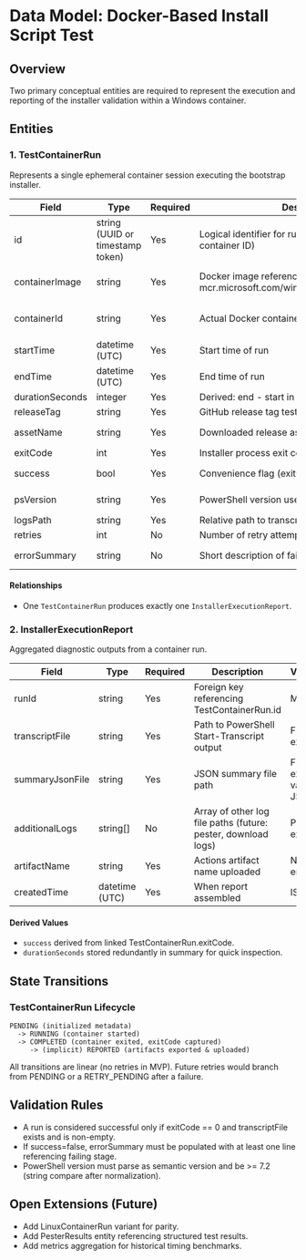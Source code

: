 # Data Model: Docker-Based Install Script Test

## Overview
Two primary conceptual entities are required to represent the execution and reporting of the installer validation within a Windows container.

## Entities

### 1. TestContainerRun
Represents a single ephemeral container session executing the bootstrap installer.

| Field | Type | Required | Description | Validation |
|-------|------|----------|-------------|-----------|
| id | string (UUID or timestamp token) | Yes | Logical identifier for run (not necessarily Docker container ID) | Non-empty |
| containerImage | string | Yes | Docker image reference used (e.g., mcr.microsoft.com/windows/servercore:ltsc2022) | Must match `<repo>/<image>:<tag>` pattern |
| containerId | string | Yes | Actual Docker container ID returned by runtime | 64 hex chars (short acceptable) |
| startTime | datetime (UTC) | Yes | Start time of run | ISO 8601 |
| endTime | datetime (UTC) | Yes | End time of run | endTime >= startTime |
| durationSeconds | integer | Yes | Derived: end - start in seconds | > 0 |
| releaseTag | string | Yes | GitHub release tag tested (or override value) | Non-empty |
| assetName | string | Yes | Downloaded release asset file name | Non-empty; ends with .zip |
| exitCode | int | Yes | Installer process exit code | >= 0 |
| success | bool | Yes | Convenience flag (exitCode -eq 0) | Matches exitCode logic |
| psVersion | string | Yes | PowerShell version used inside container | Semantic version >= 7.2 |
| logsPath | string | Yes | Relative path to transcript/log root exported | Non-empty |
| retries | int | No | Number of retry attempts performed | >= 0 |
| errorSummary | string | No | Short description of failure cause if any | Present when success=false |

#### Relationships
- One `TestContainerRun` produces exactly one `InstallerExecutionReport`.

### 2. InstallerExecutionReport
Aggregated diagnostic outputs from a container run.

| Field | Type | Required | Description | Validation |
|-------|------|----------|-------------|-----------|
| runId | string | Yes | Foreign key referencing TestContainerRun.id | Must exist |
| transcriptFile | string | Yes | Path to PowerShell Start-Transcript output | File must exist |
| summaryJsonFile | string | Yes | JSON summary file path | File must exist; valid JSON |
| additionalLogs | string[] | No | Array of other log file paths (future: pester, download logs) | Paths exist |
| artifactName | string | Yes | Actions artifact name uploaded | Non-empty |
| createdTime | datetime (UTC) | Yes | When report assembled | ISO 8601 |

#### Derived Values
- `success` derived from linked TestContainerRun.exitCode.
- `durationSeconds` stored redundantly in summary for quick inspection.

## State Transitions

### TestContainerRun Lifecycle
```
PENDING (initialized metadata)
  -> RUNNING (container started)
  -> COMPLETED (container exited, exitCode captured)
     -> (implicit) REPORTED (artifacts exported & uploaded)
```
All transitions are linear (no retries in MVP). Future retries would branch from PENDING or a RETRY_PENDING after a failure.

## Validation Rules
- A run is considered successful only if exitCode == 0 and transcriptFile exists and is non-empty.
- If success=false, errorSummary must be populated with at least one line referencing failing stage.
- PowerShell version must parse as semantic version and be >= 7.2 (string compare after normalization).

## Open Extensions (Future)
- Add LinuxContainerRun variant for parity.
- Add PesterResults entity referencing structured test results.
- Add metrics aggregation for historical timing benchmarks.
